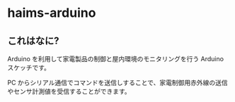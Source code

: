 haims-arduino
=============

これはなに?
-----------

Arduino を利用して家電製品の制御と屋内環境のモニタリングを行う Arduino スケッチです。

PC からシリアル通信でコマンドを送信しすることで、家電制御用赤外線の送信やセンサ計測値を受信することができます。
